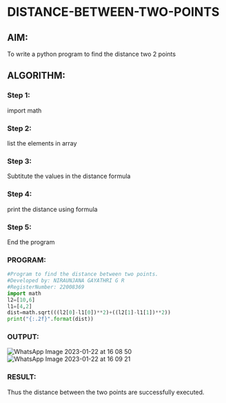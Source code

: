 # DISTANCE-BETWEEN-TWO-POINTS

## AIM:
To write a python program to find the distance two 2 points
## ALGORITHM:
### Step 1: 
import math
### Step 2: 
list the elements in array
### Step 3: 
Subtitute the values in the distance formula
### Step 4: 
print the distance using formula
### Step 5: 
End the program
### PROGRAM:
```python
#Program to find the distance between two points.
#Developed by: NIRAUNJANA GAYATHRI G R
#RegisterNumber: 22008369
import math
l2=[10,6]
l1=[4,2]
dist=math.sqrt(((l2[0]-l1[0])**2)+((l2[1]-l1[1])**2))
print("{:.2f}".format(dist))
```
### OUTPUT:
![WhatsApp Image 2023-01-22 at 16 08 50](https://user-images.githubusercontent.com/119395610/213911628-6e8f918f-fc50-46d2-8bb2-b2789efbd55d.jpg)
![WhatsApp Image 2023-01-22 at 16 09 21](https://user-images.githubusercontent.com/119395610/213911648-aa60559e-710b-4c2e-a0a6-32d4b987ca2c.jpg)




### RESULT:
Thus the distance between the two points are successfully executed.
